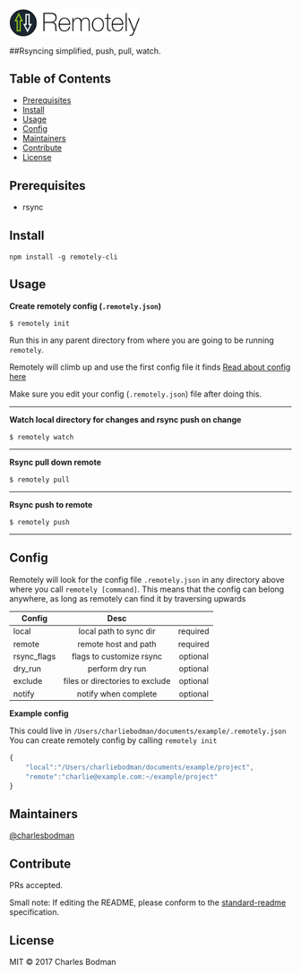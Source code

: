 <img src="https://github.com/charlesbodman/remotely/blob/master/icon.png" width="233"/>

##Rsyncing simplified, push, pull, watch.  

## Table of Contents

- [Prerequisites](#prerequisites)
- [Install](#install)
- [Usage](#usage)
- [Config](#config)
- [Maintainers](#maintainers)
- [Contribute](#contribute)
- [License](#license)

## Prerequisites
- rsync

## Install
```
npm install -g remotely-cli
```

## Usage

**Create remotely config (`.remotely.json`)**
```
$ remotely init
```
Run this in any parent directory from where you are going to be running `remotely`.

Remotely will climb up and use the first config file it finds
[Read about config here](#config)

Make sure you edit your config (`.remotely.json`) file after doing this.

---

**Watch local directory for changes and rsync push on change**
```
$ remotely watch
```
---

**Rsync pull down remote**
```
$ remotely pull
```
---

**Rsync push to remote**
```
$ remotely push
```
---

## Config
Remotely will look for the config file `.remotely.json` in any directory above where you call `remotely [command]`.
This means that the config can belong anywhere, as long as remotely can find it by traversing upwards

| Config        | Desc         |                |
| ------------- |:-------------:|:-------------:|
| local         | local path to sync dir | required |
| remote      | remote host and path | required |
| rsync_flags | flags to customize rsync  | optional |
| dry_run | perform dry run | optional |
| exclude | files or directories to exclude | optional |
| notify | notify when complete | optional |

**Example config**

This could live in `/Users/charliebodman/documents/example/.remotely.json`
You can create remotely config by calling `remotely init`
```javascript
{
    "local":"/Users/charliebodman/documents/example/project",
    "remote":"charlie@example.com:~/example/project"
}
```

## Maintainers

[@charlesbodman](https://github.com/@charlesbodman)

## Contribute

PRs accepted.

Small note: If editing the README, please conform to the [standard-readme](https://github.com/RichardLitt/standard-readme) specification.

## License

MIT © 2017 Charles Bodman
